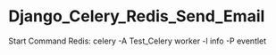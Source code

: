 # Django_Celery_Redis_Send_Email


Start Command Redis: celery -A Test_Celery worker -l info -P eventlet
